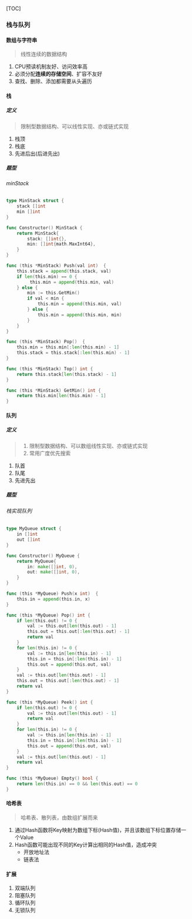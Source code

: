 [TOC]

### 栈与队列

#### 数组与字符串

> 线性连续的数据结构

1. CPU预读机制友好、访问效率高
2. 必须分配**连续的存储空间**、扩容不友好
3. 查找、删除、添加都需要从头遍历

#### 栈

##### 定义

> 限制型数据结构、可以线性实现、亦或链式实现

1. 栈顶
2. 栈底
3. 先进后出(后进先出)

##### 题型

###### minStack

~~~go
type MinStack struct {
    stack []int
    min []int
}

func Constructor() MinStack {
    return MinStack{
        stack: []int{},
        min: []int{math.MaxInt64},
    }
}

func (this *MinStack) Push(val int)  {
    this.stack = append(this.stack, val)
    if len(this.min) == 0 {
         this.min = append(this.min, val)
    } else {
        min := this.GetMin()
        if val < min {
            this.min = append(this.min, val)
        } else {
            this.min = append(this.min, min)
        }
    }
}

func (this *MinStack) Pop()  {
    this.min = this.min[:len(this.min) - 1]
    this.stack = this.stack[:len(this.min) - 1]
}

func (this *MinStack) Top() int {
    return this.stack[len(this.stack) - 1]
}

func (this *MinStack) GetMin() int {
    return this.min[len(this.min) - 1]
}
~~~

#### 队列

##### 定义

> 1. 限制型数据结构、可以数组线性实现、亦或链式实现
> 2. 常用广度优先搜索

1. 队首
2. 队尾
3. 先进先出

##### 题型

###### 栈实现队列

~~~go
type MyQueue struct {
    in []int
    out []int
}

func Constructor() MyQueue {
    return MyQueue{
        in: make([]int, 0),
        out: make([]int, 0),
    }
}

func (this *MyQueue) Push(x int)  {
    this.in = append(this.in, x)
}

func (this *MyQueue) Pop() int {
    if len(this.out) != 0 {
        val := this.out[len(this.out) - 1]
        this.out = this.out[:len(this.out) - 1]
        return val
    }
    for len(this.in) != 0 {
        val := this.in[len(this.in) - 1]
        this.in = this.in[:len(this.in) - 1]
        this.out = append(this.out, val)
    }
    val := this.out[len(this.out) - 1]
    this.out = this.out[:len(this.out) - 1]
    return val
}

func (this *MyQueue) Peek() int {
    if len(this.out) != 0 {
        val := this.out[len(this.out) - 1]
        return val
    }
    for len(this.in) != 0 {
        val := this.in[len(this.in) - 1]
        this.in = this.in[:len(this.in) - 1]
        this.out = append(this.out, val)
    }
    val := this.out[len(this.out) - 1]
    return val
}

func (this *MyQueue) Empty() bool {
    return len(this.in) == 0 && len(this.out) == 0
}
~~~

#### 哈希表

> 哈希表、散列表，由数组扩展而来

1. 通过Hash函数将Key映射为数组下标(Hash值)，并且该数组下标位置存储一个Value
2. Hash函数可能出现不同的Key计算出相同的Hash值，造成冲突
    * 开放地址法
    * 链表法

#### 扩展

1. 双端队列
2. 阻塞队列
3. 循环队列
4. 无锁队列
